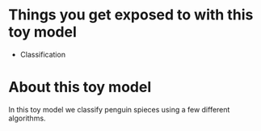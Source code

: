 # Things you get exposed to with this toy model
- Classification


# About this toy model
In this toy model we classify penguin spieces using a few different algorithms.